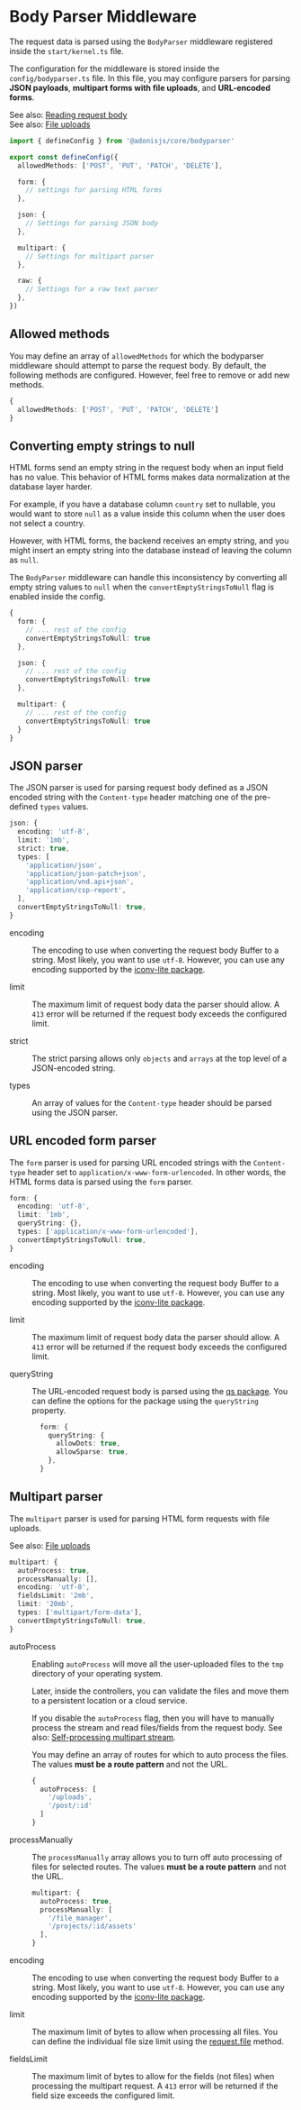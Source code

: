 # Body Parser Middleware

The request data is parsed using the `BodyParser` middleware registered inside the `start/kernel.ts` file.

The configuration for the middleware is stored inside the `config/bodyparser.ts` file. In this file, you may configure parsers for parsing **JSON payloads**, **multipart forms with file uploads**, and **URL-encoded forms**.

See also: [Reading request body](request.md#request-body)\
See also: [File uploads](file_uploads.md)

```ts
import { defineConfig } from '@adonisjs/core/bodyparser'

export const defineConfig({
  allowedMethods: ['POST', 'PUT', 'PATCH', 'DELETE'],

  form: {
    // settings for parsing HTML forms
  },

  json: {
    // Settings for parsing JSON body
  },

  multipart: {
    // Settings for multipart parser
  },

  raw: {
    // Settings for a raw text parser
  },
})
```

## Allowed methods

You may define an array of `allowedMethods` for which the bodyparser middleware should attempt to parse the request body. By default, the following methods are configured. However, feel free to remove or add new methods.

```ts
{
  allowedMethods: ['POST', 'PUT', 'PATCH', 'DELETE']
}
```

## Converting empty strings to null

HTML forms send an empty string in the request body when an input field has no value. This behavior of HTML forms makes data normalization at the database layer harder.

For example, if you have a database column `country` set to nullable, you would want to store `null` as a value inside this column when the user does not select a country.

However, with HTML forms, the backend receives an empty string, and you might insert an empty string into the database instead of leaving the column as `null`.

The `BodyParser` middleware can handle this inconsistency by converting all empty string values to `null` when the `convertEmptyStringsToNull` flag is enabled inside the config.

```ts
{
  form: {
    // ... rest of the config
    convertEmptyStringsToNull: true
  },

  json: {
    // ... rest of the config
    convertEmptyStringsToNull: true
  },

  multipart: {
    // ... rest of the config
    convertEmptyStringsToNull: true
  }
}
```

## JSON parser

The JSON parser is used for parsing request body defined as a JSON encoded string with the `Content-type` header matching one of the pre-defined `types` values.

```ts
json: {
  encoding: 'utf-8',
  limit: '1mb',
  strict: true,
  types: [
    'application/json',
    'application/json-patch+json',
    'application/vnd.api+json',
    'application/csp-report',
  ],
  convertEmptyStringsToNull: true,
}
```

<dl>

<dt>

encoding

</dt>

<dd>

The encoding to use when converting the request body Buffer to a string. Most likely, you want to use `utf-8`. However, you can use any encoding supported by the [iconv-lite package](https://www.npmjs.com/package/iconv-lite#readme).

</dd>

<dt>

limit

</dt>

<dd>

The maximum limit of request body data the parser should allow. A `413` error will be returned if the request body exceeds the configured limit.

</dd>

<dt>

strict

</dt>

<dd>

The strict parsing allows only `objects` and `arrays` at the top level of a JSON-encoded string.

</dd>

<dt>

types

</dt>

<dd>

An array of values for the `Content-type` header should be parsed using the JSON parser.

</dd>

</dl>

## URL encoded form parser

The `form` parser is used for parsing URL encoded strings with the `Content-type` header set to `application/x-www-form-urlencoded`. In other words, the HTML forms data is parsed using the `form` parser.

```ts
form: {
  encoding: 'utf-8',
  limit: '1mb',
  queryString: {},
  types: ['application/x-www-form-urlencoded'],
  convertEmptyStringsToNull: true,
}
```

<dl>

<dt>

encoding

<dt>

<dd>

The encoding to use when converting the request body Buffer to a string. Most likely, you want to use `utf-8`. However, you can use any encoding supported by the [iconv-lite package](https://www.npmjs.com/package/iconv-lite#readme).

</dd>

<dt>

limit

<dt>

<dd>

The maximum limit of request body data the parser should allow. A `413` error will be returned if the request body exceeds the configured limit.

</dd>

<dt>

queryString

<dt>

<dd>

The URL-encoded request body is parsed using the [qs package](https://www.npmjs.com/package/qs). You can define the options for the package using the `queryString` property.

```ts
  form: {
    queryString: {
      allowDots: true,
      allowSparse: true,
    },
  }
```

</dd>

</dl>

## Multipart parser

The `multipart` parser is used for parsing HTML form requests with file uploads.

See also: [File uploads](file_uploads.md)

```ts
multipart: {
  autoProcess: true,
  processManually: [],
  encoding: 'utf-8',
  fieldsLimit: '2mb',
  limit: '20mb',
  types: ['multipart/form-data'],
  convertEmptyStringsToNull: true,
}
```

<dl>

<dt>

autoProcess

</dt>

<dd>

Enabling `autoProcess` will move all the user-uploaded files to the `tmp` directory of your operating system.

Later, inside the controllers, you can validate the files and move them to a persistent location or a cloud service.

If you disable the `autoProcess` flag, then you will have to manually process the stream and read files/fields from the request body. See also: [Self-processing multipart stream](file_uploads.md#self-processing-multipart-stream).

You may define an array of routes for which to auto process the files. The values **must be a route pattern** and not the URL.

```ts
{
  autoProcess: [
    '/uploads',
    '/post/:id'
  ]
}
```

</dd>

<dt>

processManually

</dt>

<dd>

The `processManually` array allows you to turn off auto processing of files for selected routes. The values **must be a route pattern** and not the URL.

```ts
multipart: {
  autoProcess: true,
  processManually: [
    '/file_manager',
    '/projects/:id/assets'
  ],
}
```

</dd>

<dt>

encoding

</dt>

<dd>

The encoding to use when converting the request body Buffer to a string. Most likely, you want to use `utf-8`. However, you can use any encoding supported by the [iconv-lite package](https://www.npmjs.com/package/iconv-lite#readme).

</dd>

<dt>

limit

</dt>

<dd>

The maximum limit of bytes to allow when processing all files. You can define the individual file size limit using the [request.file](file_uploads.md) method.

</dd>

<dt>

fieldsLimit

</dt>

<dd>

The maximum limit of bytes to allow for the fields (not files) when processing the multipart request. A `413` error will be returned if the field size exceeds the configured limit.

</dd>

</dl>
